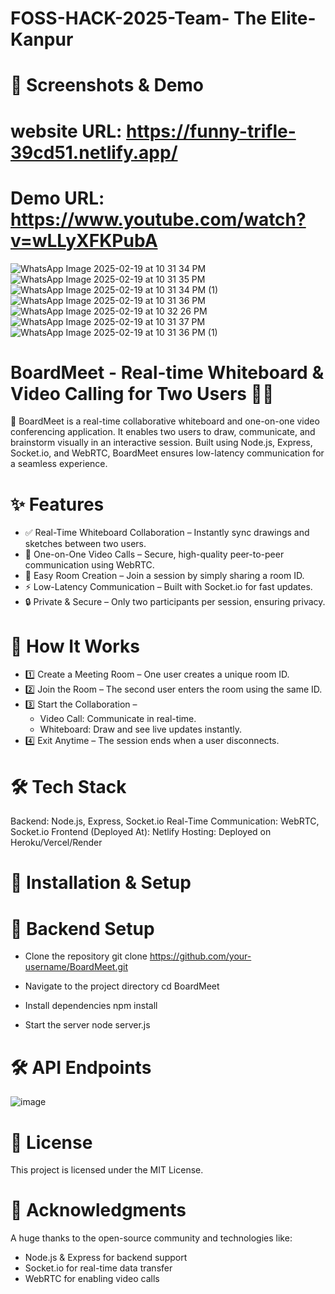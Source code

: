 # FOSS-HACK-2025-Team- The Elite-Kanpur

# 📸 Screenshots & Demo
# website URL: https://funny-trifle-39cd51.netlify.app/
# Demo URL: https://www.youtube.com/watch?v=wLLyXFKPubA
![WhatsApp Image 2025-02-19 at 10 31 34 PM](https://github.com/user-attachments/assets/c141a9c8-304d-4496-abd0-cbaa6dc9be01)
![WhatsApp Image 2025-02-19 at 10 31 35 PM](https://github.com/user-attachments/assets/9c37b00a-22ac-47fd-a952-9084b0897e3a)
![WhatsApp Image 2025-02-19 at 10 31 34 PM (1)](https://github.com/user-attachments/assets/77df9466-c3fb-4525-bdb0-84f752c83760)
![WhatsApp Image 2025-02-19 at 10 31 36 PM](https://github.com/user-attachments/assets/01b6439a-2af3-4097-9dbe-da80d9fc8613)
![WhatsApp Image 2025-02-19 at 10 32 26 PM](https://github.com/user-attachments/assets/96fbbb7a-0a3c-4137-81da-9e130e9b7ec1)
![WhatsApp Image 2025-02-19 at 10 31 37 PM](https://github.com/user-attachments/assets/87ee0289-fde8-4819-94e0-238eb9bd46ad)
![WhatsApp Image 2025-02-19 at 10 31 36 PM (1)](https://github.com/user-attachments/assets/5fd1e9bc-44b8-4cf6-ba81-cdf015d02db5)


#  BoardMeet - Real-time Whiteboard & Video Calling for Two Users 🎨🎥
🚀 BoardMeet is a real-time collaborative whiteboard and one-on-one video conferencing application. It enables two users to draw, communicate, and brainstorm visually in an interactive session.
Built using Node.js, Express, Socket.io, and WebRTC, BoardMeet ensures low-latency communication for a seamless experience.


# ✨ Features
* ✅ Real-Time Whiteboard Collaboration – Instantly sync drawings and sketches between two users.
* 🎥 One-on-One Video Calls – Secure, high-quality peer-to-peer communication using WebRTC.
* 🔗 Easy Room Creation – Join a session by simply sharing a room ID.
* ⚡ Low-Latency Communication – Built with Socket.io for fast updates.
* 🔒 Private & Secure – Only two participants per session, ensuring privacy.

# 📌 How It Works
* 1️⃣ Create a Meeting Room – One user creates a unique room ID.
* 2️⃣ Join the Room – The second user enters the room using the same ID.
* 3️⃣ Start the Collaboration –
   * Video Call: Communicate in real-time.
   * Whiteboard: Draw and see live updates instantly.
* 4️⃣ Exit Anytime – The session ends when a user disconnects.


# 🛠️ Tech Stack
Backend: Node.js, Express, Socket.io
Real-Time Communication: WebRTC, Socket.io
Frontend (Deployed At): Netlify
Hosting: Deployed on Heroku/Vercel/Render


# 🚀 Installation & Setup
# 🔧 Backend Setup
 * Clone the repository
   git clone https://github.com/your-username/BoardMeet.git

*  Navigate to the project directory
   cd BoardMeet

*  Install dependencies
   npm install

* Start the server
  node server.js


# 🛠 API Endpoints
![image](https://github.com/user-attachments/assets/0d7a914b-c6b9-41f7-9efa-50ae5c63de12)


# 📜 License
This project is licensed under the MIT License.


# 🙏 Acknowledgments
A huge thanks to the open-source community and technologies like:
* Node.js & Express for backend support
* Socket.io for real-time data transfer
* WebRTC for enabling video calls
